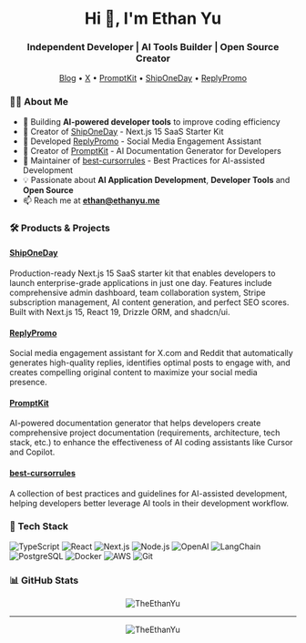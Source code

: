 <h1 align="center">Hi 👋, I'm Ethan Yu</h1>
<h3 align="center">Independent Developer | AI Tools Builder | Open Source Creator</h3>

<p align="center">
  <a href="https://www.ethanyu.me">Blog</a> •
  <a href="https://x.com/TheEthanYu">X</a> •
  <a href="https://www.promptkit.tools">PromptKit</a> •
  <a href="https://www.shipone.day">ShipOneDay</a> •
  <a href="https://www.reply.promo">ReplyPromo</a>
</p>

### 👨‍💻 About Me

- 🔨 Building **AI-powered developer tools** to improve coding efficiency
- 🚀 Creator of [ShipOneDay](https://www.shipone.day) - Next.js 15 SaaS Starter Kit
- 🤖 Developed [ReplyPromo](https://www.reply.promo) - Social Media Engagement Assistant
- 📝 Creator of [PromptKit](https://www.promptkit.tools) - AI Documentation Generator for Developers
- 🌟 Maintainer of [best-cursorrules](https://github.com/TheEthanYu/best-cursorrules) - Best Practices for AI-assisted Development
- 💡 Passionate about **AI Application Development**, **Developer Tools** and **Open Source**
- 📫 Reach me at **ethan@ethanyu.me**

### 🛠️ Products & Projects

#### [ShipOneDay](https://www.shipone.day)
Production-ready Next.js 15 SaaS starter kit that enables developers to launch enterprise-grade applications in just one day. Features include comprehensive admin dashboard, team collaboration system, Stripe subscription management, AI content generation, and perfect SEO scores. Built with Next.js 15, React 19, Drizzle ORM, and shadcn/ui.

#### [ReplyPromo](https://www.reply.promo)
Social media engagement assistant for X.com and Reddit that automatically generates high-quality replies, identifies optimal posts to engage with, and creates compelling original content to maximize your social media presence.

#### [PromptKit](https://www.promptkit.tools)
AI-powered documentation generator that helps developers create comprehensive project documentation (requirements, architecture, tech stack, etc.) to enhance the effectiveness of AI coding assistants like Cursor and Copilot.

#### [best-cursorrules](https://github.com/TheEthanYu/best-cursorrules)
A collection of best practices and guidelines for AI-assisted development, helping developers better leverage AI tools in their development workflow.

### 🔧 Tech Stack

![TypeScript](https://img.shields.io/badge/-TypeScript-007ACC?style=flat-square&logo=typescript&logoColor=white)
![React](https://img.shields.io/badge/-React-45b8d8?style=flat-square&logo=react&logoColor=white)
![Next.js](https://img.shields.io/badge/-Next.js-000000?style=flat-square&logo=next.js&logoColor=white)
![Node.js](https://img.shields.io/badge/-Node.js-43853d?style=flat-square&logo=node.js&logoColor=white)
![OpenAI](https://img.shields.io/badge/-OpenAI-412991?style=flat-square&logo=openai&logoColor=white)
![LangChain](https://img.shields.io/badge/-LangChain-3178C6?style=flat-square&logo=chainlink&logoColor=white)
![PostgreSQL](https://img.shields.io/badge/-PostgreSQL-336791?style=flat-square&logo=postgresql&logoColor=white)
![Docker](https://img.shields.io/badge/-Docker-2496ED?style=flat-square&logo=docker&logoColor=white)
![AWS](https://img.shields.io/badge/-AWS-232F3E?style=flat-square&logo=amazon-aws&logoColor=white)
![Git](https://img.shields.io/badge/-Git-F05032?style=flat-square&logo=git&logoColor=white)

### 📊 GitHub Stats

<p align="center">
  <img src="https://github-readme-stats.vercel.app/api?username=TheEthanYu&show_icons=true&theme=radical" alt="TheEthanYu" />
</p>

---

<p align="center">
  <img src="https://komarev.com/ghpvc/?username=TheEthanYu&label=Profile%20views&color=0e75b6&style=flat" alt="TheEthanYu" />
</p>
